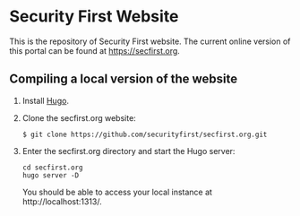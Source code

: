 # Security First Website
This is the repository of Security First website. 
The current online version of this portal can be found at https://secfirst.org.

## Compiling a local version of the website

1. Install [Hugo](https://gohugo.io/getting-started/installing/).

2. Clone the secfirst.org website:

    ```
    $ git clone https://github.com/securityfirst/secfirst.org.git
    ```
3. Enter the secfirst.org directory and start the Hugo server:
    ```
    cd secfirst.org
    hugo server -D
    ```
    You should be able to access your local instance at http://localhost:1313/.
